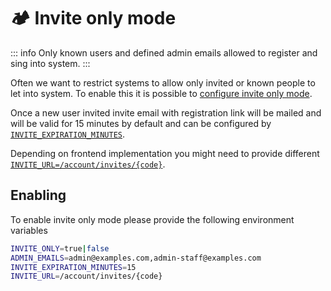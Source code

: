 # 🏕️ Invite only mode

::: info
Only known users and defined admin emails allowed to register and sing into system.
:::

Often we want to restrict systems to allow only invited or known people to let into system.
To enable this it is possible to [configure invite only mode](./configuration#invite-only-mode).

Once a new user invited invite email with registration link will be mailed and will
be valid for 15 minutes by default and can be configured by [`INVITE_EXPIRATION_MINUTES`](./configuration#invite-expiration-minutes).

Depending on frontend implementation you might need to provide different [`INVITE_URL=/account/invites/{code}`](./configuration#invite-url).

## Enabling

To enable invite only mode please provide the following environment variables

```sh
INVITE_ONLY=true|false
ADMIN_EMAILS=admin@examples.com,admin-staff@examples.com
INVITE_EXPIRATION_MINUTES=15
INVITE_URL=/account/invites/{code}
```
